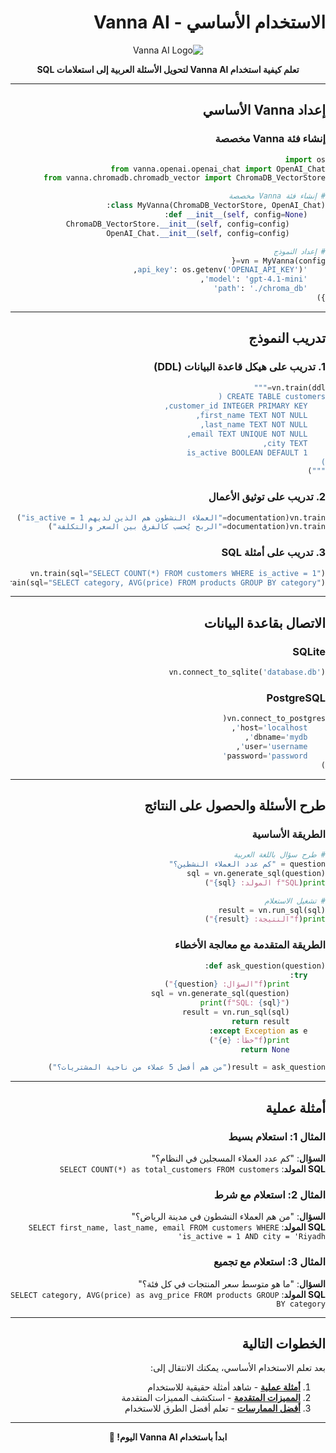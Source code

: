 <div dir="rtl">

# الاستخدام الأساسي - Vanna AI

<div align="center">

![Vanna AI Logo](https://vanna.ai/img/vanna-logo.png)

**تعلم كيفية استخدام Vanna AI لتحويل الأسئلة العربية إلى استعلامات SQL**

</div>

---

## إعداد Vanna الأساسي

### إنشاء فئة Vanna مخصصة

```python
import os
from vanna.openai.openai_chat import OpenAI_Chat
from vanna.chromadb.chromadb_vector import ChromaDB_VectorStore

# إنشاء فئة Vanna مخصصة
class MyVanna(ChromaDB_VectorStore, OpenAI_Chat):
    def __init__(self, config=None):
        ChromaDB_VectorStore.__init__(self, config=config)
        OpenAI_Chat.__init__(self, config=config)

# إعداد النموذج
vn = MyVanna(config={
    'api_key': os.getenv('OPENAI_API_KEY'),
    'model': 'gpt-4.1-mini',
    'path': './chroma_db'
})
```

---

## تدريب النموذج

### 1. تدريب على هيكل قاعدة البيانات (DDL)

```python
vn.train(ddl="""
CREATE TABLE customers (
    customer_id INTEGER PRIMARY KEY,
    first_name TEXT NOT NULL,
    last_name TEXT NOT NULL,
    email TEXT UNIQUE NOT NULL,
    city TEXT,
    is_active BOOLEAN DEFAULT 1
)
""")
```

### 2. تدريب على توثيق الأعمال

```python
vn.train(documentation="العملاء النشطون هم الذين لديهم is_active = 1")
vn.train(documentation="الربح يُحسب كالفرق بين السعر والتكلفة")
```

### 3. تدريب على أمثلة SQL

```python
vn.train(sql="SELECT COUNT(*) FROM customers WHERE is_active = 1")
vn.train(sql="SELECT category, AVG(price) FROM products GROUP BY category")
```

---

## الاتصال بقاعدة البيانات

### SQLite
```python
vn.connect_to_sqlite('database.db')
```

### PostgreSQL
```python
vn.connect_to_postgres(
    host='localhost',
    dbname='mydb',
    user='username',
    password='password'
)
```

---

## طرح الأسئلة والحصول على النتائج

### الطريقة الأساسية
```python
# طرح سؤال باللغة العربية
question = "كم عدد العملاء النشطين؟"
sql = vn.generate_sql(question)
print(f"SQL المولد: {sql}")

# تشغيل الاستعلام
result = vn.run_sql(sql)
print(f"النتيجة: {result}")
```

### الطريقة المتقدمة مع معالجة الأخطاء
```python
def ask_question(question):
    try:
        print(f"السؤال: {question}")
        sql = vn.generate_sql(question)
        print(f"SQL: {sql}")
        result = vn.run_sql(sql)
        return result
    except Exception as e:
        print(f"خطأ: {e}")
        return None

result = ask_question("من هم أفضل 5 عملاء من ناحية المشتريات؟")
```

---

## أمثلة عملية

### المثال 1: استعلام بسيط
**السؤال**: "كم عدد العملاء المسجلين في النظام؟"  
**SQL المولد**: `SELECT COUNT(*) as total_customers FROM customers`

### المثال 2: استعلام مع شرط
**السؤال**: "من هم العملاء النشطون في مدينة الرياض؟"  
**SQL المولد**: `SELECT first_name, last_name, email FROM customers WHERE is_active = 1 AND city = 'Riyadh'`

### المثال 3: استعلام مع تجميع
**السؤال**: "ما هو متوسط سعر المنتجات في كل فئة؟"  
**SQL المولد**: `SELECT category, AVG(price) as avg_price FROM products GROUP BY category`

---

## الخطوات التالية

بعد تعلم الاستخدام الأساسي، يمكنك الانتقال إلى:

1. **[أمثلة عملية](./testing.md)** - شاهد أمثلة حقيقية للاستخدام
2. **[المميزات المتقدمة](./advanced-features.md)** - استكشف المميزات المتقدمة
3. **[أفضل الممارسات](./best-practices.md)** - تعلم أفضل الطرق للاستخدام

---

<div align="center">

**ابدأ باستخدام Vanna AI اليوم! 🚀**

</div>

</div>
